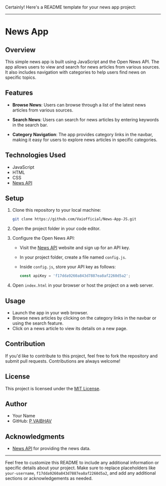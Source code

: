 Certainly! Here's a README template for your news app project:

---

# News App

## Overview

This simple news app is built using JavaScript and the Open News API. The app allows users to view and search for news articles from various sources. It also includes navigation with categories to help users find news on specific topics.

## Features

- **Browse News**: Users can browse through a list of the latest news articles from various sources.

- **Search News**: Users can search for news articles by entering keywords in the search bar.

- **Category Navigation**: The app provides category links in the navbar, making it easy for users to explore news articles in specific categories.

## Technologies Used

- JavaScript
- HTML
- CSS
- [News API](https://newsapi.org/)

## Setup

1. Clone this repository to your local machine:

   ```bash
   git clone https://github.com/Vaiofficial/News-App-JS.git
   ```

2. Open the project folder in your code editor.

3. Configure the Open News API:

   - Visit the [News API](https://newsapi.org/) website and sign up for an API key.
   - In your project folder, create a file named `config.js`.
   - Inside `config.js`, store your API key as follows:

     ```javascript
     const apiKey = 'f17dda9260a843d7887ea8af2260d5a2';
     ```

4. Open `index.html` in your browser or host the project on a web server.

## Usage

- Launch the app in your web browser.
- Browse news articles by clicking on the category links in the navbar or using the search feature.
- Click on a news article to view its details on a new page.

## Contribution

If you'd like to contribute to this project, feel free to fork the repository and submit pull requests. Contributions are always welcome!

## License

This project is licensed under the [MIT License](LICENSE).

## Author

- Your Name
- GitHub: [P VAIBHAV](https://github.com/Vaiofficial)

## Acknowledgments

- [News API](https://newsapi.org/) for providing the news data.

---

Feel free to customize this README to include any additional information or specific details about your project. Make sure to replace placeholders like `your-username`, `f17dda9260a843d7887ea8af2260d5a2`, and add any additional sections or acknowledgements as needed.
